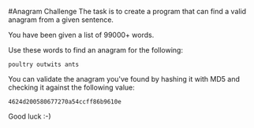 #Anagram Challenge
The task is to create a program that can find a valid anagram from a given sentence.

You have been given a list of 99000+ words.

Use these words to find an anagram for the following:

`poultry outwits ants`

You can validate the anagram you've found by hashing it with MD5 and checking it against the following value:

`4624d200580677270a54ccff86b9610e`

Good luck :-)
